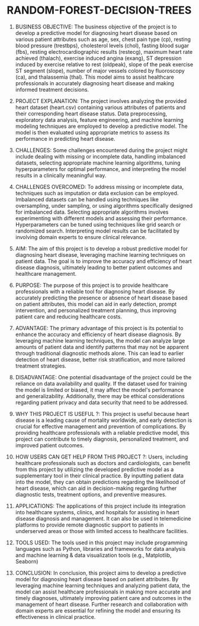 # RANDOM-FOREST-DECISION-TREES
1. BUSINESS OBJECTIVE:
   The business objective of the project is to develop a predictive model for diagnosing heart disease based on various patient attributes such as age, sex, chest pain type (cp), resting blood pressure (trestbps), cholesterol levels (chol), fasting blood sugar (fbs), resting electrocardiographic results (restecg), maximum heart rate achieved (thalach), exercise induced angina (exang), ST depression induced by exercise relative to rest (oldpeak), slope of the peak exercise ST segment (slope), number of major vessels colored by fluoroscopy (ca), and thalassemia (thal). This model aims to assist healthcare professionals in accurately diagnosing heart disease and making informed treatment decisions.

2. PROJECT EXPLANATION:
   The project involves analyzing the provided heart dataset (heart.csv) containing various attributes of patients and their corresponding heart disease status. Data preprocessing, exploratory data analysis, feature engineering, and machine learning modeling techniques are employed to develop a predictive model. The model is then evaluated using appropriate metrics to assess its performance in predicting heart disease.

3. CHALLENGES:
   Some challenges encountered during the project might include dealing with missing or incomplete data, handling imbalanced datasets, selecting appropriate machine learning algorithms, tuning hyperparameters for optimal performance, and interpreting the model results in a clinically meaningful way.

4. CHALLENGES OVERCOMED:
   To address missing or incomplete data, techniques such as imputation or data exclusion can be employed. Imbalanced datasets can be handled using techniques like oversampling, under sampling, or using algorithms specifically designed for imbalanced data. Selecting appropriate algorithms involves experimenting with different models and assessing their performance. Hyperparameters can be tuned using techniques like grid search or randomized search. Interpreting model results can be facilitated by involving domain experts to ensure clinical relevance.

5. AIM:
   The aim of this project is to develop a robust predictive model for diagnosing heart disease, leveraging machine learning techniques on patient data. The goal is to improve the accuracy and efficiency of heart disease diagnosis, ultimately leading to better patient outcomes and healthcare management.

6. PURPOSE:
   The purpose of this project is to provide healthcare professionals with a reliable tool for diagnosing heart disease. By accurately predicting the presence or absence of heart disease based on patient attributes, this model can aid in early detection, prompt intervention, and personalized treatment planning, thus improving patient care and reducing healthcare costs.

7. ADVANTAGE:
   The primary advantage of this project is its potential to enhance the accuracy and efficiency of heart disease diagnosis. By leveraging machine learning techniques, the model can analyze large amounts of patient data and identify patterns that may not be apparent through traditional diagnostic methods alone. This can lead to earlier detection of heart disease, better risk stratification, and more tailored treatment strategies.

8. DISADVANTAGE:
   One potential disadvantage of the project could be the reliance on data availability and quality. If the dataset used for training the model is limited or biased, it may affect the model's performance and generalizability. Additionally, there may be ethical considerations regarding patient privacy and data security that need to be addressed.

9. WHY THIS PROJECT IS USEFUL ?:
   This project is useful because heart disease is a leading cause of mortality worldwide, and early detection is crucial for effective management and prevention of complications. By providing healthcare professionals with a reliable predictive model, this project can contribute to timely diagnosis, personalized treatment, and improved patient outcomes.

10. HOW USERS CAN GET HELP FROM THIS PROJECT ?:
    Users, including healthcare professionals such as doctors and cardiologists, can benefit from this project by utilizing the developed predictive model as a supplementary tool in their clinical practice. By inputting patient data into the model, they can obtain predictions regarding the likelihood of heart disease, which can aid in decision-making regarding further diagnostic tests, treatment options, and preventive measures.

11. APPLICATIONS:
    The applications of this project include its integration into healthcare systems, clinics, and hospitals for assisting in heart disease diagnosis and management. It can also be used in telemedicine platforms to provide remote diagnostic support to patients in underserved areas or those with limited access to healthcare facilities.

12. TOOLS USED:
    The tools used in this project may include programming languages such as Python, libraries and frameworks for data analysis and machine learning & data visualization tools (e.g., Matplotlib, Seaborn)

13. CONCLUSION:
    In conclusion, this project aims to develop a predictive model for diagnosing heart disease based on patient attributes. By leveraging machine learning techniques and analyzing patient data, the model can assist healthcare professionals in making more accurate and timely diagnoses, ultimately improving patient care and outcomes in the management of heart disease. Further research and collaboration with domain experts are essential for refining the model and ensuring its effectiveness in clinical practice.
